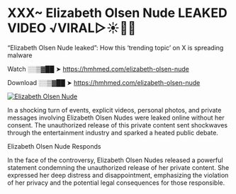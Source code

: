# XXX~ Elizabeth Olsen Nude LEAKED VIDEO ️√VIRAL▷☀️👄💥

“Elizabeth Olsen Nude leaked”: How this ‘trending topic’ on X is spreading malware

Watch ░░▒▓██ ➤ https://hmhmed.com/elizabeth-olsen-nude

Download ░░▒▓██ ➤ https://hmhmed.com/elizabeth-olsen-nude

[![Elizabeth Olsen Nude](https://i.imgur.com/dJHk4Zq.gif)](https://hmhmed.com/elizabeth-olsen-nude)

In a shocking turn of events, explicit videos, personal photos, and private messages involving Elizabeth Olsen Nudes were leaked online without her consent. The unauthorized release of this private content sent shockwaves through the entertainment industry and sparked a heated public debate.

Elizabeth Olsen Nude Responds

In the face of the controversy, Elizabeth Olsen Nudes released a powerful statement condemning the unauthorized release of her private content. She expressed her deep distress and disappointment, emphasizing the violation of her privacy and the potential legal consequences for those responsible.